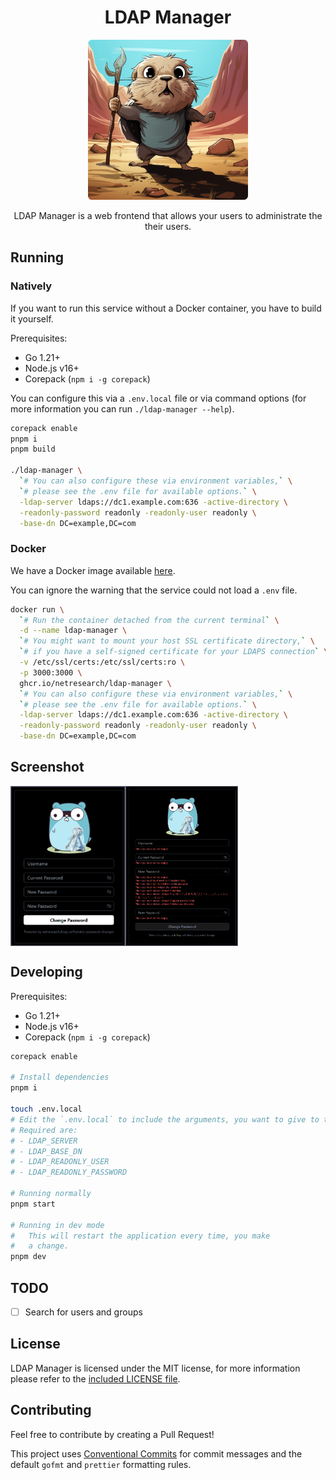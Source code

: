 <div align=center>
  <h1>LDAP Manager</h1>

  <img src="./internal/web/static/logo.webp" height="256">

<span>LDAP Manager is a web frontend that allows your users to administrate the their users.</span>

</div>

## Running

### Natively

If you want to run this service without a Docker container, you have to build it yourself.

Prerequisites:

- Go 1.21+
- Node.js v16+
- Corepack (`npm i -g corepack`)

You can configure this via a `.env.local` file or via command options (for more information you can run `./ldap-manager --help`).

<!-- Multiline comment idea taken from https://stackoverflow.com/a/12797512 -->

```bash
corepack enable
pnpm i
pnpm build

./ldap-manager \
  `# You can also configure these via environment variables,` \
  `# please see the .env file for available options.` \
  -ldap-server ldaps://dc1.example.com:636 -active-directory \
  -readonly-password readonly -readonly-user readonly \
  -base-dn DC=example,DC=com
```

### Docker

We have a Docker image available [here](https://github.com/netresearch/ldap-manager/pkgs/container/ldap-manager).

You can ignore the warning that the service could not load a `.env` file.

<!-- Multiline comment idea taken from https://stackoverflow.com/a/12797512 -->

```bash
docker run \
  `# Run the container detached from the current terminal` \
  -d --name ldap-manager \
  `# You might want to mount your host SSL certificate directory,` \
  `# if you have a self-signed certificate for your LDAPS connection` \
  -v /etc/ssl/certs:/etc/ssl/certs:ro \
  -p 3000:3000 \
  ghcr.io/netresearch/ldap-manager \
  `# You can also configure these via environment variables,` \
  `# please see the .env file for available options.` \
  -ldap-server ldaps://dc1.example.com:636 -active-directory \
  -readonly-password readonly -readonly-user readonly \
  -base-dn DC=example,DC=com
```
## Screenshot

<img src="./docs/ldap_manager_form.png" height="256" align="left">
<img src="./docs/ldap_manager_form_errors.png" height="256" align="left">
<br clear="all"/>

## Developing

Prerequisites:

- Go 1.21+
- Node.js v16+
- Corepack (`npm i -g corepack`)

```bash
corepack enable

# Install dependencies
pnpm i

touch .env.local
# Edit the `.env.local` to include the arguments, you want to give to the application.
# Required are:
# - LDAP_SERVER
# - LDAP_BASE_DN
# - LDAP_READONLY_USER
# - LDAP_READONLY_PASSWORD

# Running normally
pnpm start

# Running in dev mode
#   This will restart the application every time, you make
#   a change.
pnpm dev
```

## TODO

- [ ] Search for users and groups

## License

LDAP Manager is licensed under the MIT license, for more information please refer to the [included LICENSE file](LICENSE).

## Contributing

Feel free to contribute by creating a Pull Request!

This project uses [Conventional Commits](https://www.conventionalcommits.org/en/v1.0.0/) for commit messages and the default `gofmt` and `prettier` formatting rules.
